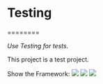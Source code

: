 # Testing
========

<i>Use Testing for tests.</i>

This project is a test project.

Show the Framework:
<img src="https://github.com/DaniloMorgado/Testing/blob/master/paper.png">
<img src="https://github.com/DaniloMorgado/Testing/blob/master/SK190522.png">
<img src="https://github.com/DaniloMorgado/Testing/blob/master/Desktop.png">

